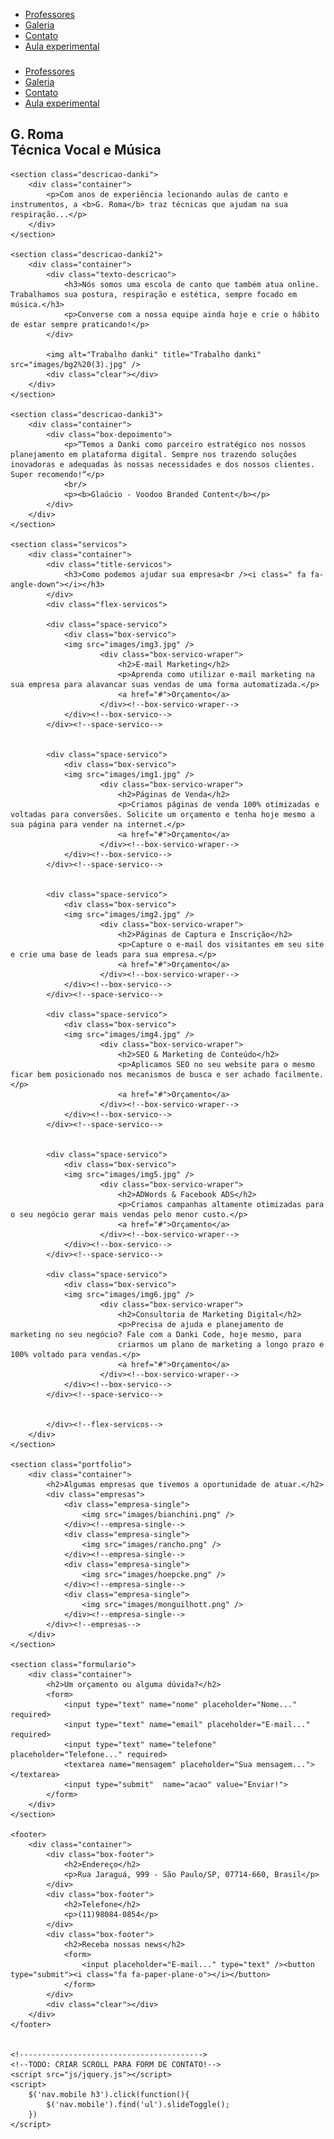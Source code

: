 <html><head>
	<meta http-equiv="X-UA-Compatible" content="IE=Edge">
	<link href="https://fonts.googleapis.com/css?family=Roboto:300,400,700" rel="stylesheet">
	<link rel="stylesheet" href="css/font-awesome.min.css">
	<link rel="stylesheet" href="css/style.css">
	<title>G Roma</title>
	<meta charset="utf-8">
	<meta name="keywords" content="escola de música, canto, aulas de violão, aulas de canto, coral">
	<meta name="author" content="Allan Gomes Santos">
	<meta name="viewport" content="width=device-width,initial-scale=1.0,maximum-scale=1.0">
</head>
<body>
	<div class="headerH">
		<div class="container">
			<div class="menu-topo">
				<div class="logo"></div>
				<nav class="desktop">
					<ul>
						<li><a href="">Professores</a></li>
						<li><a href="">Galeria</a></li>
						<li><a href="">Contato</a></li>
						<li class="btn-nav"><a href="">Aula experimental</a></li>
					</ul>
				</nav><!--desktop-->
				<nav class="mobile">
					<h3><i class="fa fa-bars"></i></h3>
					<ul>
						<li><a href="">Professores</a></li>
						<li><a href="">Galeria</a></li>
						<li><a href="">Contato</a></li>
						<li class="btn-nav"><a href="">Aula experimental</a></li>
					</ul>
				</nav><!--mobile-->
				<div class="clear"></div>
			</div><!--menu-topo-->
			<div class="chamada-header">
				<h2>G. Roma <br> Técnica Vocal e Música</h2>
			</div>
		</div><!--container-->
	</div>

	<section class="descricao-danki">
		<div class="container">
			<p>Com anos de experiência lecionando aulas de canto e instrumentos, a <b>G. Roma</b> traz técnicas que ajudam na sua respiração...</p>
		</div>
	</section>

	<section class="descricao-danki2">
		<div class="container">
			<div class="texto-descricao">
				<h3>Nós somos uma escola de canto que também atua online. Trabalhamos sua postura, respiração e estética, sempre focado em música.</h3>
				<p>Converse com a nossa equipe ainda hoje e crie o hábito de estar sempre praticando!</p>
			</div>

			<img alt="Trabalho danki" title="Trabalho danki" src="images/bg2%20(3).jpg" />
			<div class="clear"></div>
		</div>
	</section>

	<section class="descricao-danki3">
		<div class="container">
			<div class="box-depoimento">
				<p>“Temos a Danki como parceiro estratégico nos nossos planejamento em plataforma digital. Sempre nos trazendo soluções inovadoras e adequadas às nossas necessidades e dos nossos clientes. Super recomendo!“</p>
				<br/>
				<p><b>Glaúcio - Voodoo Branded Content</b></p>
			</div>
		</div>
	</section>

	<section class="servicos">
		<div class="container">
			<div class="title-servicos">
				<h3>Como podemos ajudar sua empresa<br /><i class=" fa fa-angle-down"></i></h3>
			</div>
			<div class="flex-servicos">

			<div class="space-servico">
				<div class="box-servico">
				<img src="images/img3.jpg" />	
						<div class="box-servico-wraper">
							<h2>E-mail Marketing</h2>
							<p>Aprenda como utilizar e-mail marketing na sua empresa para alavancar suas vendas de uma forma automatizada.</p>
							<a href="#">Orçamento</a>
						</div><!--box-servico-wraper-->
				</div><!--box-servico-->
			</div><!--space-servico-->


			<div class="space-servico">
				<div class="box-servico">
				<img src="images/img1.jpg" />	
						<div class="box-servico-wraper">
							<h2>Páginas de Venda</h2>
							<p>Criamos páginas de venda 100% otimizadas e voltadas para conversões. Solicite um orçamento e tenha hoje mesmo a sua página para vender na internet.</p>
							<a href="#">Orçamento</a>
						</div><!--box-servico-wraper-->
				</div><!--box-servico-->
			</div><!--space-servico-->


			<div class="space-servico">
				<div class="box-servico">
				<img src="images/img2.jpg" />	
						<div class="box-servico-wraper">
							<h2>Páginas de Captura e Inscrição</h2>
							<p>Capture o e-mail dos visitantes em seu site e crie uma base de leads para sua empresa.</p>
							<a href="#">Orçamento</a>
						</div><!--box-servico-wraper-->
				</div><!--box-servico-->
			</div><!--space-servico-->	

			<div class="space-servico">
				<div class="box-servico">
				<img src="images/img4.jpg" />	
						<div class="box-servico-wraper">
							<h2>SEO & Marketing de Conteúdo</h2>
							<p>Aplicamos SEO no seu website para o mesmo ficar bem posicionado nos mecanismos de busca e ser achado facilmente.</p>
							<a href="#">Orçamento</a>
						</div><!--box-servico-wraper-->
				</div><!--box-servico-->
			</div><!--space-servico-->


			<div class="space-servico">
				<div class="box-servico">
				<img src="images/img5.jpg" />	
						<div class="box-servico-wraper">
							<h2>ADWords & Facebook ADS</h2>
							<p>Criamos campanhas altamente otimizadas para o seu negócio gerar mais vendas pelo menor custo.</p>
							<a href="#">Orçamento</a>
						</div><!--box-servico-wraper-->
				</div><!--box-servico-->
			</div><!--space-servico-->

			<div class="space-servico">
				<div class="box-servico">
				<img src="images/img6.jpg" />	
						<div class="box-servico-wraper">
							<h2>Consultoria de Marketing Digital</h2>
							<p>Precisa de ajuda e planejamento de marketing no seu negócio? Fale com a Danki Code, hoje mesmo, para
							criarmos um plano de marketing a longo prazo e 100% voltado para vendas.</p>
							<a href="#">Orçamento</a>
						</div><!--box-servico-wraper-->
				</div><!--box-servico-->
			</div><!--space-servico-->					

			
			</div><!--flex-servicos-->
		</div>
	</section>

	<section class="portfolio">
		<div class="container">
			<h2>Algumas empresas que tivemos a oportunidade de atuar.</h2>
			<div class="empresas">
				<div class="empresa-single">
					<img src="images/bianchini.png" />
				</div><!--empresa-single-->
				<div class="empresa-single">
					<img src="images/rancho.png" />
				</div><!--empresa-single-->
				<div class="empresa-single">
					<img src="images/hoepcke.png" />
				</div><!--empresa-single-->
				<div class="empresa-single">
					<img src="images/monguilhott.png" />
				</div><!--empresa-single-->
			</div><!--empresas-->
		</div>
	</section>

	<section class="formulario">
		<div class="container">
			<h2>Um orçamento ou alguma dúvida?</h2>
			<form>
				<input type="text" name="nome" placeholder="Nome..." required>
				<input type="text" name="email" placeholder="E-mail..." required>
				<input type="text" name="telefone" placeholder="Telefone..." required>
				<textarea name="mensagem" placeholder="Sua mensagem..."></textarea>
				<input type="submit"  name="acao" value="Enviar!">
			</form>
		</div>
	</section>

	<footer>
		<div class="container">
			<div class="box-footer">
				<h2>Endereço</h2>
				<p>Rua Jaraguá, 999 - São Paulo/SP, 07714-660, Brasil</p>
			</div>
			<div class="box-footer">
				<h2>Telefone</h2>
				<p>(11)98084-0854</p>
			</div>
			<div class="box-footer">
				<h2>Receba nossas news</h2>
				<form>
					<input placeholder="E-mail..." type="text" /><button type="submit"><i class="fa fa-paper-plane-o"></i></button>
				</form>
			</div>
			<div class="clear"></div>
		</div>
	</footer>

	
	<!----------------------------------------->
	<!--TODO: CRIAR SCROLL PARA FORM DE CONTATO!-->
	<script src="js/jquery.js"></script>
	<script>
		$('nav.mobile h3').click(function(){
			$('nav.mobile').find('ul').slideToggle();
		})
	</script>
</body>
</html>